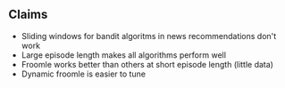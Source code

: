 ## Claims

- Sliding windows for bandit algoritms in news recommendations don't work
- Large episode length makes all algorithms perform well
- Froomle works better than others at short episode length (little data)
- Dynamic froomle is easier to tune
